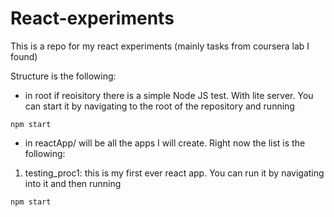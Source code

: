 # React-experiments
This is a repo for my react experiments (mainly tasks from coursera lab I found)

Structure is the following:
- in root if reoisitory there is a simple Node JS test. With lite server. You can start it by navigating to the root of the repository and running

```
npm start
```

- in reactApp/ will be all the apps I will create. Right now the list is the following:
1. testing_proc1: this is my first ever react app. You can run it by navigating into it and then running

```
npm start
```